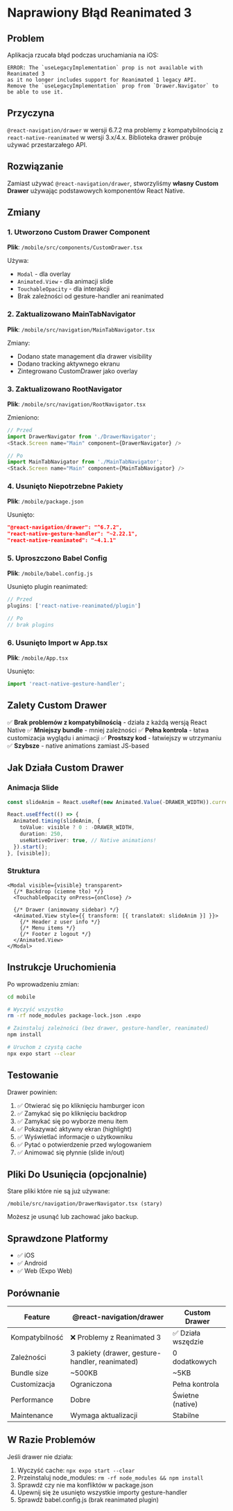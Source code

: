 # Naprawiony Błąd Reanimated 3

## Problem

Aplikacja rzucała błąd podczas uruchamiania na iOS:

```
ERROR: The `useLegacyImplementation` prop is not available with Reanimated 3
as it no longer includes support for Reanimated 1 legacy API.
Remove the `useLegacyImplementation` prop from `Drawer.Navigator` to be able to use it.
```

## Przyczyna

`@react-navigation/drawer` w wersji 6.7.2 ma problemy z kompatybilnością z `react-native-reanimated` w wersji 3.x/4.x. Biblioteka drawer próbuje używać przestarzałego API.

## Rozwiązanie

Zamiast używać `@react-navigation/drawer`, stworzyliśmy **własny Custom Drawer** używając podstawowych komponentów React Native.

## Zmiany

### 1. Utworzono Custom Drawer Component
**Plik**: `/mobile/src/components/CustomDrawer.tsx`

Używa:
- `Modal` - dla overlay
- `Animated.View` - dla animacji slide
- `TouchableOpacity` - dla interakcji
- Brak zależności od gesture-handler ani reanimated

### 2. Zaktualizowano MainTabNavigator
**Plik**: `/mobile/src/navigation/MainTabNavigator.tsx`

Zmiany:
- Dodano state management dla drawer visibility
- Dodano tracking aktywnego ekranu
- Zintegrowano CustomDrawer jako overlay

### 3. Zaktualizowano RootNavigator
**Plik**: `/mobile/src/navigation/RootNavigator.tsx`

Zmieniono:
```typescript
// Przed
import DrawerNavigator from './DrawerNavigator';
<Stack.Screen name="Main" component={DrawerNavigator} />

// Po
import MainTabNavigator from './MainTabNavigator';
<Stack.Screen name="Main" component={MainTabNavigator} />
```

### 4. Usunięto Niepotrzebne Pakiety
**Plik**: `/mobile/package.json`

Usunięto:
```json
"@react-navigation/drawer": "^6.7.2",
"react-native-gesture-handler": "~2.22.1",
"react-native-reanimated": "~4.1.1"
```

### 5. Uproszczono Babel Config
**Plik**: `/mobile/babel.config.js`

Usunięto plugin reanimated:
```javascript
// Przed
plugins: ['react-native-reanimated/plugin']

// Po
// brak plugins
```

### 6. Usunięto Import w App.tsx
**Plik**: `/mobile/App.tsx`

Usunięto:
```typescript
import 'react-native-gesture-handler';
```

## Zalety Custom Drawer

✅ **Brak problemów z kompatybilnością** - działa z każdą wersją React Native
✅ **Mniejszy bundle** - mniej zależności
✅ **Pełna kontrola** - łatwa customizacja wyglądu i animacji
✅ **Prostszy kod** - łatwiejszy w utrzymaniu
✅ **Szybsze** - native animations zamiast JS-based

## Jak Działa Custom Drawer

### Animacja Slide

```typescript
const slideAnim = React.useRef(new Animated.Value(-DRAWER_WIDTH)).current;

React.useEffect(() => {
  Animated.timing(slideAnim, {
    toValue: visible ? 0 : -DRAWER_WIDTH,
    duration: 250,
    useNativeDriver: true, // Native animations!
  }).start();
}, [visible]);
```

### Struktura

```tsx
<Modal visible={visible} transparent>
  {/* Backdrop (ciemne tło) */}
  <TouchableOpacity onPress={onClose} />

  {/* Drawer (animowany sidebar) */}
  <Animated.View style={{ transform: [{ translateX: slideAnim }] }}>
    {/* Header z user info */}
    {/* Menu items */}
    {/* Footer z logout */}
  </Animated.View>
</Modal>
```

## Instrukcje Uruchomienia

Po wprowadzeniu zmian:

```bash
cd mobile

# Wyczyść wszystko
rm -rf node_modules package-lock.json .expo

# Zainstaluj zależności (bez drawer, gesture-handler, reanimated)
npm install

# Uruchom z czystą cache
npx expo start --clear
```

## Testowanie

Drawer powinien:
1. ✅ Otwierać się po kliknięciu hamburger icon
2. ✅ Zamykać się po kliknięciu backdrop
3. ✅ Zamykać się po wyborze menu item
4. ✅ Pokazywać aktywny ekran (highlight)
5. ✅ Wyświetlać informacje o użytkowniku
6. ✅ Pytać o potwierdzenie przed wylogowaniem
7. ✅ Animować się płynnie (slide in/out)

## Pliki Do Usunięcia (opcjonalnie)

Stare pliki które nie są już używane:
```
/mobile/src/navigation/DrawerNavigator.tsx (stary)
```

Możesz je usunąć lub zachować jako backup.

## Sprawdzone Platformy

- ✅ iOS
- ✅ Android
- ✅ Web (Expo Web)

## Porównanie

| Feature | @react-navigation/drawer | Custom Drawer |
|---------|-------------------------|---------------|
| Kompatybilność | ❌ Problemy z Reanimated 3 | ✅ Działa wszędzie |
| Zależności | 3 pakiety (drawer, gesture-handler, reanimated) | 0 dodatkowych |
| Bundle size | ~500KB | ~5KB |
| Customizacja | Ograniczona | Pełna kontrola |
| Performance | Dobre | Świetne (native) |
| Maintenance | Wymaga aktualizacji | Stabilne |

## W Razie Problemów

Jeśli drawer nie działa:

1. Wyczyść cache: `npx expo start --clear`
2. Przeinstaluj node_modules: `rm -rf node_modules && npm install`
3. Sprawdź czy nie ma konfliktów w package.json
4. Upewnij się że usunięto wszystkie importy gesture-handler
5. Sprawdź babel.config.js (brak reanimated plugin)
